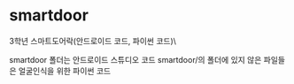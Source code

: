 # smartdoor
3학년 스마트도어락(안드로이드 코드, 파이썬 코드)\

smartdoor 폴더는 안드로이드 스튜디오 코드
smartdoor/의 폴더에 있지 않은 파일들은 얼굴인식을 위한 파이썬 코드
